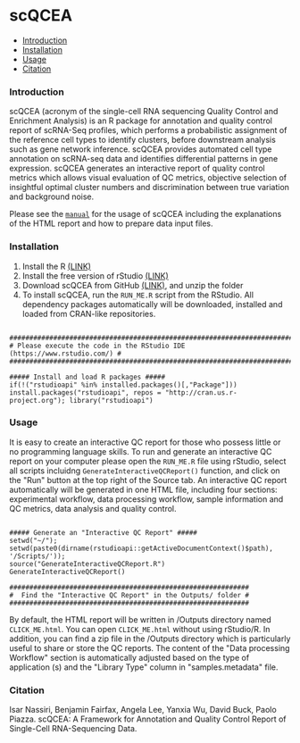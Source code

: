 scQCEA
==========
* [Introduction](#introduction)
* [Installation](#Installation)
* [Usage](#Usage)
* [Citation](#citation)
<a name="introduction"/>

### Introduction

scQCEA (acronym of the single-cell RNA sequencing Quality Control and Enrichment Analysis) is an R package for annotation and quality control report of scRNA-Seq profiles, which performs a probabilistic assignment of the reference cell types to identify clusters, before downstream analysis such as gene network inference. scQCEA provides automated cell type annotation on scRNA-seq data and identifies differential patterns in gene expression. scQCEA generates an interactive report of quality control metrics which allows visual evaluation of QC metrics, objective selection of insightful optimal cluster numbers and discrimination between true variation and background noise. 

Please see the [`manual`](https://isarnassiri.github.io/scQCEA/) for the usage of scQCEA including the explanations of the HTML report and how to prepare data input files.

<a name="installation"/>

### Installation
1. Install the R [(LINK)](https://cran.r-project.org/)
2. Install the free version of rStudio [(LINK)](https://www.rstudio.com/products/rstudio/download/)
3. Download scQCEA from GitHub [(LINK)](https://github.com/isarnassiri/scQCEA/), and unzip the folder
4. To install scQCEA, run the `RUN_ME.R` script from the RStudio. All dependency packages automatically will be downloaded, installed and loaded from CRAN-like repositories.

```{r,eval=FALSE}

#########################################################################
# Please execute the code in the RStudio IDE (https://www.rstudio.com/) #
#########################################################################

##### Install and load R packages #####
if(!("rstudioapi" %in% installed.packages()[,"Package"])) install.packages("rstudioapi", repos = "http://cran.us.r-project.org"); library("rstudioapi")

```

### Usage

It is easy to create an interactive QC report for those who possess little or no programming language skills. To run and generate an interactive QC report on your computer please open the `RUN_ME.R` file using rStudio, select all scripts incluidng `GenerateInteractiveQCReport()` function, and click on the "Run" button at the top right of the Source tab. An interactive QC report automatically will be generated in one HTML file, including four sections: experimental workflow, data processing workflow, sample information and QC metrics, data analysis and quality control.

```{r,eval=FALSE}

##### Generate an "Interactive QC Report" #####
setwd("~/"); setwd(paste0(dirname(rstudioapi::getActiveDocumentContext()$path), '/Scripts/')); 
source("GenerateInteractiveQCReport.R")
GenerateInteractiveQCReport()

############################################################ 
#  Find the "Interactive QC Report" in the Outputs/ folder #
############################################################

```

By default, the HTML report will be written in /Outputs directory named `CLICK_ME.html`. You can open `CLICK_ME.html` without using rStudio/R. In addition, you can find a zip file in the /Outputs directory which is particularly useful to share or store the QC reports. The content of the "Data processing Workflow" section is automatically adjusted based on the type of application (s) and the "Library Type" column in "samples.metadata" file.

### Citation

Isar Nassiri, Benjamin Fairfax, Angela Lee, Yanxia Wu, David Buck, Paolo Piazza. scQCEA: A Framework for Annotation and Quality Control Report of Single-Cell RNA-Sequencing Data. 
